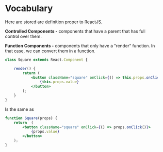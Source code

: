 # Vocabulary

Here are stored are definition proper to ReactJS.

**Controlled Components -** components that have a parent that has full control over them.

**Function Components -** components that only have a "render" function. In that case, we can convert them in a function.

```jsx harmony
class Square extends React.Component {

    render() {
        return (
            <button className="square" onClick={() => this.props.onClick()}>
                {this.props.value}
            </button>
        );
    }
}
```

Is the same as 

```jsx harmony
function Square(props) {
    return  (
        <button className="square" onClick={() => props.onClick()}>
            {props.value}
        </button>
    );
}
```